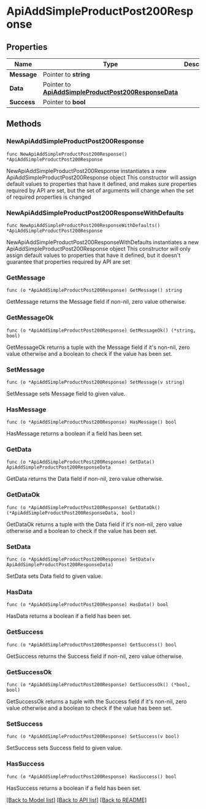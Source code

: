 # ApiAddSimpleProductPost200Response

## Properties

Name | Type | Description | Notes
------------ | ------------- | ------------- | -------------
**Message** | Pointer to **string** |  | [optional] 
**Data** | Pointer to [**ApiAddSimpleProductPost200ResponseData**](ApiAddSimpleProductPost200ResponseData.md) |  | [optional] 
**Success** | Pointer to **bool** |  | [optional] 

## Methods

### NewApiAddSimpleProductPost200Response

`func NewApiAddSimpleProductPost200Response() *ApiAddSimpleProductPost200Response`

NewApiAddSimpleProductPost200Response instantiates a new ApiAddSimpleProductPost200Response object
This constructor will assign default values to properties that have it defined,
and makes sure properties required by API are set, but the set of arguments
will change when the set of required properties is changed

### NewApiAddSimpleProductPost200ResponseWithDefaults

`func NewApiAddSimpleProductPost200ResponseWithDefaults() *ApiAddSimpleProductPost200Response`

NewApiAddSimpleProductPost200ResponseWithDefaults instantiates a new ApiAddSimpleProductPost200Response object
This constructor will only assign default values to properties that have it defined,
but it doesn't guarantee that properties required by API are set

### GetMessage

`func (o *ApiAddSimpleProductPost200Response) GetMessage() string`

GetMessage returns the Message field if non-nil, zero value otherwise.

### GetMessageOk

`func (o *ApiAddSimpleProductPost200Response) GetMessageOk() (*string, bool)`

GetMessageOk returns a tuple with the Message field if it's non-nil, zero value otherwise
and a boolean to check if the value has been set.

### SetMessage

`func (o *ApiAddSimpleProductPost200Response) SetMessage(v string)`

SetMessage sets Message field to given value.

### HasMessage

`func (o *ApiAddSimpleProductPost200Response) HasMessage() bool`

HasMessage returns a boolean if a field has been set.

### GetData

`func (o *ApiAddSimpleProductPost200Response) GetData() ApiAddSimpleProductPost200ResponseData`

GetData returns the Data field if non-nil, zero value otherwise.

### GetDataOk

`func (o *ApiAddSimpleProductPost200Response) GetDataOk() (*ApiAddSimpleProductPost200ResponseData, bool)`

GetDataOk returns a tuple with the Data field if it's non-nil, zero value otherwise
and a boolean to check if the value has been set.

### SetData

`func (o *ApiAddSimpleProductPost200Response) SetData(v ApiAddSimpleProductPost200ResponseData)`

SetData sets Data field to given value.

### HasData

`func (o *ApiAddSimpleProductPost200Response) HasData() bool`

HasData returns a boolean if a field has been set.

### GetSuccess

`func (o *ApiAddSimpleProductPost200Response) GetSuccess() bool`

GetSuccess returns the Success field if non-nil, zero value otherwise.

### GetSuccessOk

`func (o *ApiAddSimpleProductPost200Response) GetSuccessOk() (*bool, bool)`

GetSuccessOk returns a tuple with the Success field if it's non-nil, zero value otherwise
and a boolean to check if the value has been set.

### SetSuccess

`func (o *ApiAddSimpleProductPost200Response) SetSuccess(v bool)`

SetSuccess sets Success field to given value.

### HasSuccess

`func (o *ApiAddSimpleProductPost200Response) HasSuccess() bool`

HasSuccess returns a boolean if a field has been set.


[[Back to Model list]](../README.md#documentation-for-models) [[Back to API list]](../README.md#documentation-for-api-endpoints) [[Back to README]](../README.md)


